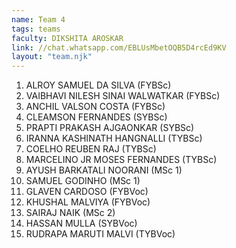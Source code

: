 ```yaml
---
name: Team 4
tags: teams
faculty: DIKSHITA AROSKAR
link: //chat.whatsapp.com/EBLUsMbetOQB5D4rcEd9KV
layout: "team.njk"
---
```


1. ALROY SAMUEL DA SILVA (FYBSc)
1. VAIBHAVI NILESH SINAI WALWATKAR (FYBSc)
1. ANCHIL VALSON COSTA (FYBSc)
1. CLEAMSON FERNANDES (SYBSc)
1. PRAPTI PRAKASH AJGAONKAR (SYBSc)
1. IRANNA KASHINATH HANGNALLI (TYBSc)
1. COELHO REUBEN RAJ (TYBSc)
1. MARCELINO JR MOSES FERNANDES (TYBSc)
1. AYUSH BARKATALI NOORANI (MSc 1)
1. SAMUEL GODINHO (MSc 1)
1. GLAVEN CARDOSO (FYBVoc)
1. KHUSHAL MALVIYA (FYBVoc)
1. SAIRAJ NAIK (MSc 2)
1. HASSAN MULLA (SYBVoc)
1. RUDRAPA MARUTI MALVI (TYBVoc)
